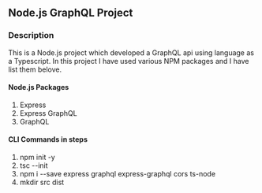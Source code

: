 ## Node.js GraphQL Project

### Description
This is a Node.js project which developed a GraphQL api using language as a Typescript. In this project I have used various NPM packages and I have list them belove.


#### Node.js Packages
1. Express
2. Express GraphQL
3. GraphQL

#### CLI Commands in steps
1. npm init -y
2. tsc --init
3. npm i --save express graphql express-graphql cors ts-node
4. mkdir src dist